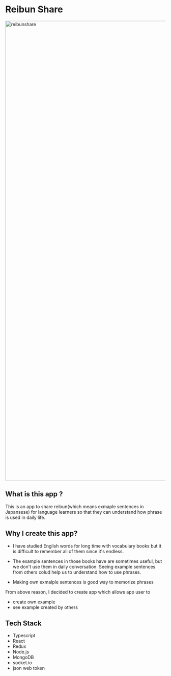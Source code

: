 # Reibun Share
<img width="1438" alt="reibunshare" src="https://user-images.githubusercontent.com/73221904/232927494-502dd231-d2e3-4568-81d3-3f62b2d9761c.png">

## What is this app ?
This is an app to share reibun(which means exmaple sentences in Japansese) for language learners so that they can understand how phrase is used in daily life.


## Why I create this app?
- I have studied English words for long time with vocabulary books but it is difficult to remember all of them since it's endless.

- The example sentences in those books have are sometimes useful, but we don't use them in daily conversation. Seeing example sentences from others colud help us to understand how to use phrases.

- Making own exmalple sentences is good way to memorize phrases

From above reason, I decided to create app which allows app user to
-  create own example
-  see example created by others







## Tech Stack
- Typescript
- React
- Redux
- Node.js
- MongoDB
- socket.io
- json web token

